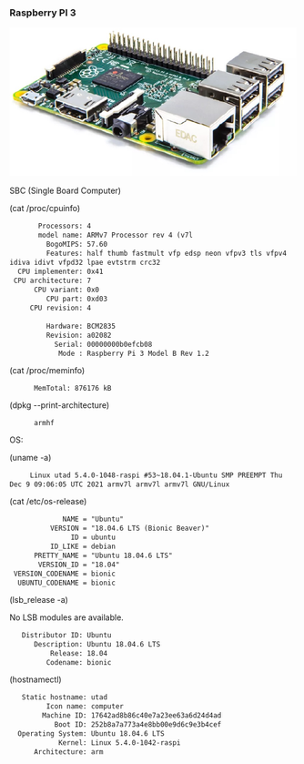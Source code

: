 ### Raspberry PI 3

![RP3](../imgs/RP3.jpg)

SBC (Single Board Computer)

(cat /proc/cpuinfo)
 
           Processors: 4
           model name: ARMv7 Processor rev 4 (v7l
             BogoMIPS: 57.60
             Features: half thumb fastmult vfp edsp neon vfpv3 tls vfpv4 idiva idivt vfpd32 lpae evtstrm crc32
      CPU implementer: 0x41
     CPU architecture: 7
          CPU variant: 0x0
             CPU part: 0xd03
         CPU revision: 4
         
             Hardware: BCM2835
             Revision: a02082
               Serial: 00000000b0efcb08
                Mode : Raspberry Pi 3 Model B Rev 1.2

 
(cat /proc/meminfo)

          MemTotal: 876176 kB

(dpkg --print-architecture)

          armhf

OS:

(uname -a)

         Linux utad 5.4.0-1048-raspi #53~18.04.1-Ubuntu SMP PREEMPT Thu Dec 9 09:06:05 UTC 2021 armv7l armv7l armv7l GNU/Linux

(cat /etc/os-release)
 
                 NAME = "Ubuntu"
              VERSION = "18.04.6 LTS (Bionic Beaver)"
                   ID = ubuntu
              ID_LIKE = debian
          PRETTY_NAME = "Ubuntu 18.04.6 LTS"
           VERSION_ID = "18.04"
     VERSION_CODENAME = bionic
      UBUNTU_CODENAME = bionic
 
(lsb_release -a)

No LSB modules are available.

       Distributor ID: Ubuntu
          Description: Ubuntu 18.04.6 LTS
              Release: 18.04
             Codename: bionic

 
(hostnamectl)

       Static hostname: utad 
             Icon name: computer        
            Machine ID: 17642ad8b86c40e7a23ee63a6d24d4ad        
               Boot ID: 252b8a7a773a4e8bb00e9d6c9e3b4cef           
      Operating System: Ubuntu 18.04.6 LTS  
                Kernel: Linux 5.4.0-1042-raspi          
          Architecture: arm



